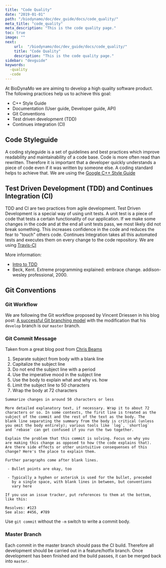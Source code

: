 ```yaml
---
title: "Code Quality"
date: "2019-01-01"
path: "/biodynamo/doc/dev_guide/docs/code_quality/"
meta_title: "code_quality"
meta_description: "This is the code quality page."
toc: true
image: ""
next:
    url:  "/biodynamo/doc/dev_guide/docs/code_quality/"
    title: "Code Quality"
    description: "This is the code quality page."
sidebar: "devguide"
keywords:
  -quality
  -code
---
```


At BioDynaMo we are aiming to develop a high quality software product. The following practices help us to achieve this goal:

* C++ Style Guide
* Documentation (User guide, Developer guide, API)
* Git Conventions
* Test driven development (TDD)
* Continues integration (CI)

## Code Styleguide

A coding styleguide is a set of guidelines and best practices which improve readability and maintainability of a code base. Code is more often read than rewritten. Therefore it is important that a developer quickly understands a piece of code even if it was written by someone else. A coding standard helps to achieve that. We are using the [Google C++ Style Guide](https://google.github.io/styleguide/cppguide.html)

## Test Driven Development (TDD) and Continues Integration (CI)

TDD and CI are two practices from agile development. Test Driven Development is a special way of using unit tests. A unit test is a piece of code that tests a certain functionality of our application. If we make some changes in the code and at the end all unit tests pass, we most likely did not break something. This increases confidence in the code and reduces the fear to "touch" others code.
Continues Integration takes all this automated tests and executes them on every change to the code repository. We are using [Travis-CI](https://travis-ci.org/BioDynaMo/biodynamo)

More information:

* [Intro to TDD](https://www.youtube.com/watch?v=QCif_-r8eK4)
* Beck, Kent. Extreme programming explained: embrace change. addison-wesley professional, 2000.

## Git Conventions

### Git Workflow

We are following the Git workflow proposed by Vincent Driessen in his blog post: [A successful Git branching model](http://nvie.com/posts/a-successful-git-branching-model/) with the modification that his `develop` branch is our `master` branch.

### Git Commit Message

Taken from a great blog post from [Chris Beams](http://chris.beams.io/posts/git-commit/)

1. Separate subject from body with a blank line
2. Capitalize the subject line
3. Do not end the subject line with a period
4. Use the imperative mood in the subject line
5. Use the body to explain what and why vs. how
6. Limit the subject line to 50 characters
7. Wrap the body at 72 characters

```
Summarize changes in around 50 characters or less

More detailed explanatory text, if necessary. Wrap it to about 72
characters or so. In some contexts, the first line is treated as the
subject of the commit and the rest of the text as the body. The
blank line separating the summary from the body is critical (unless
you omit the body entirely); various tools like `log`, `shortlog`
and `rebase` can get confused if you run the two together.

Explain the problem that this commit is solving. Focus on why you
are making this change as opposed to how (the code explains that).
Are there side effects or other unintuitive consequenses of this
change? Here's the place to explain them.

Further paragraphs come after blank lines.

 - Bullet points are okay, too

 - Typically a hyphen or asterisk is used for the bullet, preceded
   by a single space, with blank lines in between, but conventions
   vary here

If you use an issue tracker, put references to them at the bottom,
like this:

Resolves: #123
See also: #456, #789
```

Use `git commit` without the `-m` switch to write a commit body.

### Master Branch

Each commit in the master branch should pass the CI build. Therefore all development should be carried out in a feature/hotfix branch. Once development has been finished and the build passes, it can be merged back into `master`.
